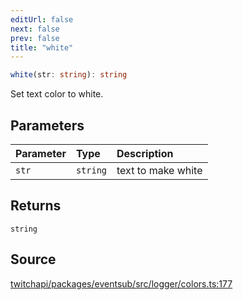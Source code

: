 ```yaml
---
editUrl: false
next: false
prev: false
title: "white"
---
```


```ts
white(str: string): string
```

Set text color to white.

## Parameters

| Parameter | Type | Description |
| :------ | :------ | :------ |
| `str` | `string` | text to make white |

## Returns

`string`

## Source

[twitchapi/packages/eventsub/src/logger/colors.ts:177](https://github.com/pablornc/twitchapi//blob/f8a75ccd701e54db4c91e2b0128974da23f25d14/packages/eventsub/src/logger/colors.ts#L177)
